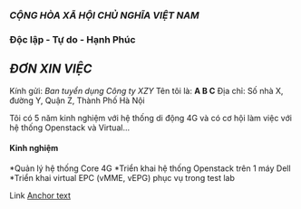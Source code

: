 ### _CỘNG HÒA XÃ HỘI CHỦ NGHĨA VIỆT NAM_  
### Độc lập - Tự do - Hạnh Phúc  

## _ĐƠN XIN VIỆC_

Kính gửi: _Ban tuyển dụng Công ty XZY_
Tên tôi là: **A B C**
Địa chỉ: Số nhà X, đường Y, Quận Z, Thành Phố Hà Nội  

Tôi có 5 năm kinh nghiệm với hệ thống di động 4G và có cơ hội làm việc với hệ thống Openstack và Virtual...

#### Kinh nghiệm
*Quản lý hệ thống Core 4G
*Triển khai hệ thống Openstack trên 1 máy Dell
*Triển khai virtual EPC (vMME, vEPG) phục vụ trong test lab

Link [Anchor text](https://vnexpress.net)

